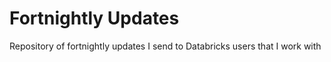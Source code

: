 # Fortnightly Updates

Repository of fortnightly updates I send to Databricks users that I work with
